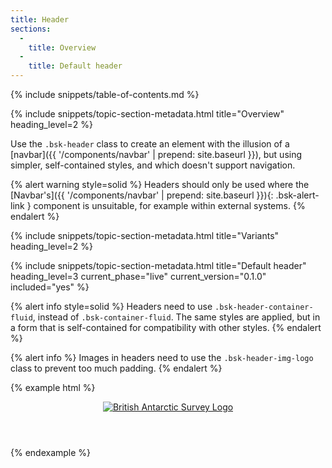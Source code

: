 ```yaml
---
title: Header
sections:
  -
    title: Overview
  -
    title: Default header
---
```


{% include snippets/table-of-contents.md %}

{% include snippets/topic-section-metadata.html
  title="Overview"
  heading_level=2
%}

Use the `.bsk-header` class to create an element with the illusion of a
[navbar]({{ '/components/navbar' | prepend: site.baseurl }}), but using simpler, self-contained styles, and which
doesn't support navigation.

{% alert warning style=solid %}
Headers should only be used where the [Navbar's]({{ '/components/navbar' | prepend: site.baseurl }}){: .bsk-alert-link }
component is unsuitable, for example within external systems.
{% endalert %}

{% include snippets/topic-section-metadata.html
  title="Variants"
  heading_level=2
%}

{% include snippets/topic-section-metadata.html
  title="Default header"
  heading_level=3
  current_phase="live"
  current_version="0.1.0"
  included="yes"
%}

{% alert info style=solid %}
Headers need to use `.bsk-header-container-fluid`, instead of `.bsk-container-fluid`. The same styles are applied, but
in a form that is self-contained for compatibility with other styles.
{% endalert %}

{% alert info %}
Images in headers need to use the `.bsk-header-img-logo` class to prevent too much padding.
{% endalert %}

{% example html %}
<header class="bsk-header bsk-header-default">
  <div class="bsk-header-container-fluid">
    <a href="#">
      <img class="bsk-header-img-logo" alt="British Antarctic Survey Logo" src="{{ '/img/bas-logo-full-white-transparent.png' | prepend: site.baseurl }}">
    </a>
  </div>
</header>
{% endexample %}
